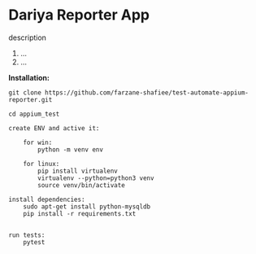 # Dariya Reporter App

description
1. ...
2. ...


**Installation:**

    git clone https://github.com/farzane-shafiee/test-automate-appium-reporter.git

    cd appium_test
    
    create ENV and active it:

        for win: 
            python -m venv env

        for linux: 
            pip install virtualenv
            virtualenv --python=python3 venv
            source venv/bin/activate

    install dependencies:
        sudo apt-get install python-mysqldb
        pip install -r requirements.txt
        
        
    run tests:
        pytest